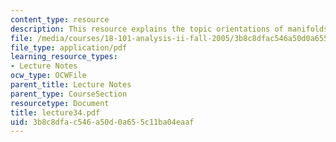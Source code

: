 ```yaml
---
content_type: resource
description: This resource explains the topic orientations of manifolds.
file: /media/courses/18-101-analysis-ii-fall-2005/3b8c8dfac546a50d0a655c11ba04eaaf_lecture34.pdf
file_type: application/pdf
learning_resource_types:
- Lecture Notes
ocw_type: OCWFile
parent_title: Lecture Notes
parent_type: CourseSection
resourcetype: Document
title: lecture34.pdf
uid: 3b8c8dfa-c546-a50d-0a65-5c11ba04eaaf
---
```

